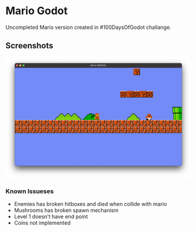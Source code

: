 # Mario Godot

Uncompleted Mario version created in #100DaysOfGodot challange.

## Screenshots

![Screenshot 1](https://raw.githubusercontent.com/SpectralDragon/MarioGodot/main/Screenshots/screenshot_1.png)

### Known Issueses

* Enemies has broken hitboxes and died when collide with mario
* Mushrooms has broken spawn mechanism
* Level 1 doesn't have end point
* Coins not implemented